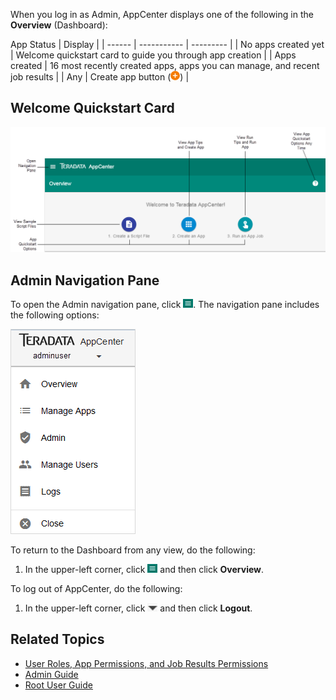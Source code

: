 When you log in as Admin, AppCenter displays one of the following in the **Overview** (Dashboard):

 App Status          |  Display    |
| ------             | -----------         |  ---------  |
| No apps created yet |  Welcome quickstart card to guide you through app creation       |
| Apps created |  16 most recently created apps, apps you can manage, and recent job results       |
| Any                 | Create app button (![add button](/user-guide/images/add-orange.png))       |

## Welcome Quickstart Card

![Dashboard with No Apps Created](/user-guide/images/overview-no-apps.png) 

## Admin Navigation Pane

To open the Admin navigation pane, click ![menu button](/user-guide/images/menu-button.png). The navigation pane includes the following options:

![admin nav panel](/user-guide/images/admin-nav-panel.png)

To return to the Dashboard from any view, do the following:

1. In the upper-left corner, click ![menu button](/user-guide/images/menu-button.png) and then click **Overview**.

To log out of AppCenter, do the following:

1. In the upper-left corner, click ![logout button](/user-guide/images/logout.png) and then click **Logout**.

## Related Topics
* [User Roles, App Permissions, and Job Results Permissions](/user-guide/app-permission-user-role.md)
* [Admin Guide](../admin-guide/index.md)
* [Root User Guide](../root-user-guide/index.md)
